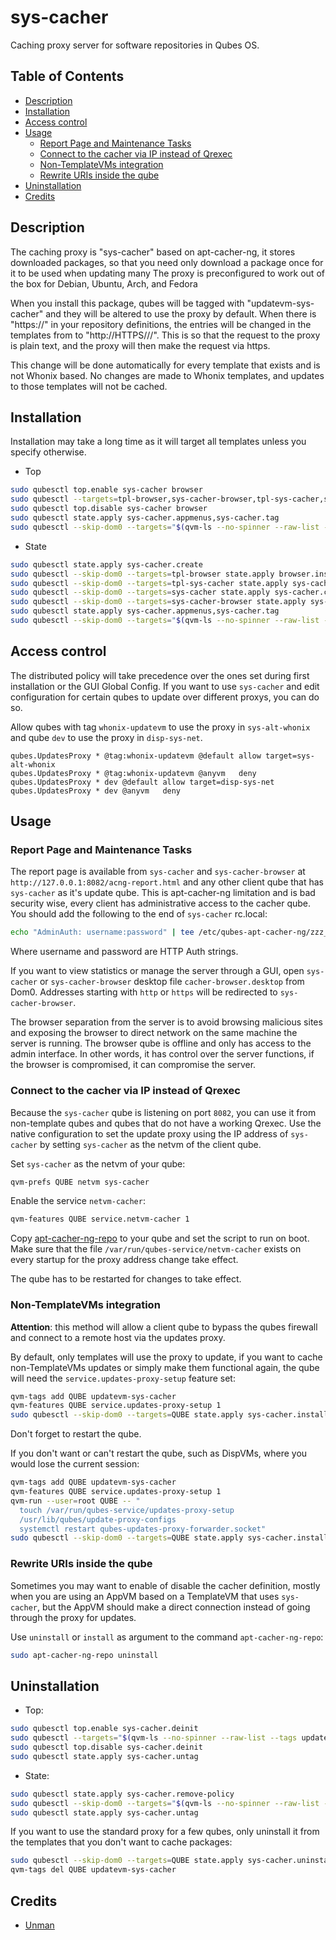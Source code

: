 # sys-cacher

Caching proxy server for software repositories in Qubes OS.

## Table of Contents

* [Description](#description)
* [Installation](#installation)
* [Access control](#access-control)
* [Usage](#usage)
  * [Report Page and Maintenance Tasks](#report-page-and-maintenance-tasks)
  * [Connect to the cacher via IP instead of Qrexec](#connect-to-the-cacher-via-ip-instead-of-qrexec)
  * [Non-TemplateVMs integration](#non-templatevms-integration)
  * [Rewrite URIs inside the qube](#rewrite-uris-inside-the-qube)
* [Uninstallation](#uninstallation)
* [Credits](#credits)

## Description

The caching proxy is "sys-cacher" based on apt-cacher-ng, it stores downloaded
packages, so that you need only download a package once for it to be used when
updating many  The proxy is preconfigured to work out of the box
for Debian, Ubuntu, Arch, and Fedora

When you install this package, qubes will be tagged with "updatevm-sys-cacher"
and they will be altered to use the proxy by default. When there is "https://"
in your repository definitions, the entries will be changed in the templates
from to "http://HTTPS///". This is so that the request to the proxy is plain
text, and the proxy will then make the request via https.

This change will be done automatically for every template that exists and is
not Whonix based. No changes are made to Whonix templates, and updates to
those templates will not be cached.

## Installation

Installation may take a long time as it will target all templates unless you
specify otherwise.

- Top
```sh
sudo qubesctl top.enable sys-cacher browser
sudo qubesctl --targets=tpl-browser,sys-cacher-browser,tpl-sys-cacher,sys-cacher state.apply
sudo qubesctl top.disable sys-cacher browser
sudo qubesctl state.apply sys-cacher.appmenus,sys-cacher.tag
sudo qubesctl --skip-dom0 --targets="$(qvm-ls --no-spinner --raw-list --tags updatevm-sys-cacher | tr "\n" ",")" state.apply sys-cacher.install-client
```

- State
<!-- pkg:begin:post-install -->
```sh
sudo qubesctl state.apply sys-cacher.create
sudo qubesctl --skip-dom0 --targets=tpl-browser state.apply browser.install
sudo qubesctl --skip-dom0 --targets=tpl-sys-cacher state.apply sys-cacher.install
sudo qubesctl --skip-dom0 --targets=sys-cacher state.apply sys-cacher.configure
sudo qubesctl --skip-dom0 --targets=sys-cacher-browser state.apply sys-cacher.configure-browser
sudo qubesctl state.apply sys-cacher.appmenus,sys-cacher.tag
sudo qubesctl --skip-dom0 --targets="$(qvm-ls --no-spinner --raw-list --tags updatevm-sys-cacher | tr "\n" ",")" state.apply sys-cacher.install-client
```
<!-- pkg:end:post-install -->

## Access control

The distributed policy will take precedence over the ones set during first
installation or the GUI Global Config. If you want to use `sys-cacher`
and edit configuration for certain qubes to update over different proxys, you
can do so.

Allow qubes with tag `whonix-updatevm` to use the proxy in `sys-alt-whonix`
and qube `dev` to use the proxy in `disp-sys-net`.
```qrexecpolicy
qubes.UpdatesProxy * @tag:whonix-updatevm @default allow target=sys-alt-whonix
qubes.UpdatesProxy * @tag:whonix-updatevm @anyvm   deny
qubes.UpdatesProxy * dev @default allow target=disp-sys-net
qubes.UpdatesProxy * dev @anyvm   deny
```

## Usage

### Report Page and Maintenance Tasks

The report page is available from `sys-cacher` and `sys-cacher-browser` at
`http://127.0.0.1:8082/acng-report.html` and any other client qube that has
`sys-cacher` as it's update qube. This is apt-cacher-ng limitation and is bad
security wise, every client has administrative access to the cacher qube.  You
should add the following to the end of `sys-cacher` rc.local:
```sh
echo "AdminAuth: username:password" | tee /etc/qubes-apt-cacher-ng/zzz_security.conf
```
Where username and password are HTTP Auth strings.

If you want to view statistics or manage the server through a GUI, open
`sys-cacher` or `sys-cacher-browser` desktop file `cacher-browser.desktop`
from Dom0. Addresses starting with `http` or `https` will be redirected
to `sys-cacher-browser`.

The browser separation from the server is to avoid browsing malicious sites
and exposing the browser to direct network on the same machine the server is
running. The browser qube is offline and only has access to the admin
interface. In other words, it has control over the server functions, if the
browser is compromised, it can compromise the server.

### Connect to the cacher via IP instead of Qrexec

Because the `sys-cacher` qube is listening on port `8082`, you can use it from
non-template qubes and qubes that do not have a working Qrexec. Use the native
configuration to set the update proxy using the IP address of `sys-cacher` by
setting `sys-cacher` as the netvm of the client qube.

Set `sys-cacher` as the netvm of your qube:
```sh
qvm-prefs QUBE netvm sys-cacher
```

Enable the service `netvm-cacher`:
```sh
qvm-features QUBE service.netvm-cacher 1
```

Copy [apt-cacher-ng-repo](files/client/bin/apt-cacher-ng-repo) to your qube
and set the script to run on boot. Make sure that the file
`/var/run/qubes-service/netvm-cacher` exists on every startup for the proxy
address change take effect.

The qube has to be restarted for changes to take effect.

### Non-TemplateVMs integration

**Attention**: this method will allow a client qube to bypass the qubes
firewall and connect to a remote host via the updates proxy.

By default, only templates will use the proxy to update, if you want to cache
non-TemplateVMs updates or simply make them functional again, the qube will
need the `service.updates-proxy-setup` feature set:
```sh
qvm-tags add QUBE updatevm-sys-cacher
qvm-features QUBE service.updates-proxy-setup 1
sudo qubesctl --skip-dom0 --targets=QUBE state.apply sys-cacher.install-client
```
Don't forget to restart the qube.

If you don't want or can't restart the qube, such as DispVMs, where you would
lose the current session:
```sh
qvm-tags add QUBE updatevm-sys-cacher
qvm-features QUBE service.updates-proxy-setup 1
qvm-run --user=root QUBE -- "
  touch /var/run/qubes-service/updates-proxy-setup
  /usr/lib/qubes/update-proxy-configs
  systemctl restart qubes-updates-proxy-forwarder.socket"
sudo qubesctl --skip-dom0 --targets=QUBE state.apply sys-cacher.install-client
```

### Rewrite URIs inside the qube

Sometimes you may want to enable of disable the cacher definition, mostly when
you are using an AppVM based on a TemplateVM that uses `sys-cacher`, but the
AppVM should make a direct connection instead of going through the proxy for
updates.

Use `uninstall` or `install` as argument to the command `apt-cacher-ng-repo`:
```sh
sudo apt-cacher-ng-repo uninstall
```

## Uninstallation

- Top:
```sh
sudo qubesctl top.enable sys-cacher.deinit
sudo qubesctl --targets="$(qvm-ls --no-spinner --raw-list --tags updatevm-sys-cacher | tr "\n" ",")" state.apply
sudo qubesctl top.disable sys-cacher.deinit
sudo qubesctl state.apply sys-cacher.untag
```

- State:
```sh
sudo qubesctl state.apply sys-cacher.remove-policy
sudo qubesctl --skip-dom0 --targets="$(qvm-ls --no-spinner --raw-list --tags updatevm-sys-cacher | tr "\n" ",")" state.apply sys-cacher.uninstall-client
sudo qubesctl state.apply sys-cacher.untag
```

If you want to use the standard proxy for a few qubes, only uninstall it
from the templates that you don't want to cache packages:
```sh
sudo qubesctl --skip-dom0 --targets=QUBE state.apply sys-cacher.uninstall-client
qvm-tags del QUBE updatevm-sys-cacher
```

## Credits

- [Unman](https://github.com/unman/shaker/tree/main/cacher)
